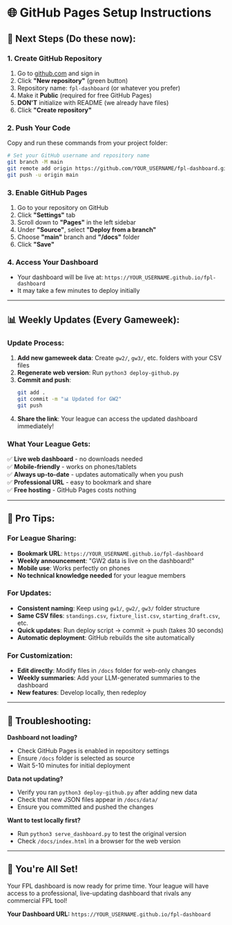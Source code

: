 # 🌐 GitHub Pages Setup Instructions

## 🚀 **Next Steps (Do these now):**

### 1. **Create GitHub Repository**
1. Go to [github.com](https://github.com) and sign in
2. Click **"New repository"** (green button)
3. Repository name: `fpl-dashboard` (or whatever you prefer)
4. Make it **Public** (required for free GitHub Pages)
5. **DON'T** initialize with README (we already have files)
6. Click **"Create repository"**

### 2. **Push Your Code**
Copy and run these commands from your project folder:

```bash
# Set your GitHub username and repository name
git branch -M main
git remote add origin https://github.com/YOUR_USERNAME/fpl-dashboard.git
git push -u origin main
```

### 3. **Enable GitHub Pages**
1. Go to your repository on GitHub
2. Click **"Settings"** tab
3. Scroll down to **"Pages"** in the left sidebar
4. Under **"Source"**, select **"Deploy from a branch"**
5. Choose **"main"** branch and **"/docs"** folder
6. Click **"Save"**

### 4. **Access Your Dashboard**
- Your dashboard will be live at: `https://YOUR_USERNAME.github.io/fpl-dashboard`
- It may take a few minutes to deploy initially

---

## 📊 **Weekly Updates (Every Gameweek):**

### Update Process:
1. **Add new gameweek data**: Create `gw2/`, `gw3/`, etc. folders with your CSV files
2. **Regenerate web version**: Run `python3 deploy-github.py`
3. **Commit and push**:
   ```bash
   git add .
   git commit -m "📊 Updated for GW2"
   git push
   ```
4. **Share the link**: Your league can access the updated dashboard immediately!

### What Your League Gets:
✅ **Live web dashboard** - no downloads needed  
✅ **Mobile-friendly** - works on phones/tablets  
✅ **Always up-to-date** - updates automatically when you push  
✅ **Professional URL** - easy to bookmark and share  
✅ **Free hosting** - GitHub Pages costs nothing  

---

## 🎯 **Pro Tips:**

### For League Sharing:
- **Bookmark URL**: `https://YOUR_USERNAME.github.io/fpl-dashboard`
- **Weekly announcement**: "GW2 data is live on the dashboard!"
- **Mobile use**: Works perfectly on phones
- **No technical knowledge needed** for your league members

### For Updates:
- **Consistent naming**: Keep using `gw1/`, `gw2/`, `gw3/` folder structure
- **Same CSV files**: `standings.csv`, `fixture_list.csv`, `starting_draft.csv`, etc.
- **Quick updates**: Run deploy script → commit → push (takes 30 seconds)
- **Automatic deployment**: GitHub rebuilds the site automatically

### For Customization:
- **Edit directly**: Modify files in `/docs` folder for web-only changes
- **Weekly summaries**: Add your LLM-generated summaries to the dashboard
- **New features**: Develop locally, then redeploy

---

## 🔧 **Troubleshooting:**

**Dashboard not loading?**
- Check GitHub Pages is enabled in repository settings
- Ensure `/docs` folder is selected as source
- Wait 5-10 minutes for initial deployment

**Data not updating?**
- Verify you ran `python3 deploy-github.py` after adding new data
- Check that new JSON files appear in `/docs/data/`
- Ensure you committed and pushed the changes

**Want to test locally first?**
- Run `python3 serve_dashboard.py` to test the original version
- Check `/docs/index.html` in a browser for the web version

---

## 🎉 **You're All Set!**

Your FPL dashboard is now ready for prime time. Your league will have access to a professional, live-updating dashboard that rivals any commercial FPL tool!

**Your Dashboard URL:** `https://YOUR_USERNAME.github.io/fpl-dashboard`
